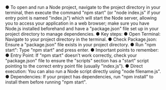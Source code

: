 
●	To open and run a Node project, navigate to the project directory in your terminal, then execute the command "npm start" (or "node index.js" if your entry point is named "index.js") which will start the Node server, allowing you to access your application in a web browser; make sure you have Node.js installed beforehand and have a "package.json" file set up in your project directory to manage dependencies. 
●	Key steps:
●	Open Terminal: Navigate to your project directory in the terminal. 
●	Check Package.json: Ensure a "package.json" file exists in your project directory. 
●	Run "npm start": Type "npm start" and press enter. 
●	Important points to remember:
●	Entry Point: If "npm start" doesn't work correctly, check your "package.json" file to ensure the "scripts" section has a "start" script pointing to the correct entry point file (usually "index.js"). 
●	Direct execution: You can also run a Node script directly using "node filename.js". 
●	Dependencies: If your project has dependencies, run "npm install" to install them before running "npm start".

